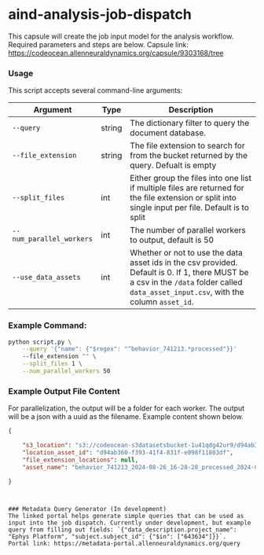 # aind-analysis-job-dispatch

This capsule will create the job input model for the analysis workflow. Required parameters and steps are below. Capsule link: https://codeocean.allenneuraldynamics.org/capsule/9303168/tree

### Usage
This script accepts several command-line arguments:

| Argument               | Type    | Description                                                                                                                                             |
|------------------------|---------|---------------------------------------------------------------------------------------------------------------------------------------------------------|
| `--query`  | string | The dictionary filter to query the document database.
| `--file_extension`      | string  | The file extension to search for from the bucket returned by the query. Defualt is empty                                                                                                             |
| `--split_files`   | int  | Either group the files into one list if multiple files are returned for the file extension or split into single input per file. Default is to split
| `--num_parallel_workers`    | int  |  The number of parallel workers to output, default is 50
| `--use_data_assets`  | int | Whether or not to use the data asset ids in the csv provided. Default is 0. If 1, there MUST be a csv in the `/data` folder called `data_asset_input.csv`, with the column `asset_id`.

### Example Command:

```bash
python script.py \
    --query '{"name": {"$regex": "^behavior_741213.*processed"}}'
    --file_extension "" \
    --split_files 1 \
    --num_parallel_workers 50
```

### Example Output File Content

For parallelization, the output will be a folder for each worker. The output will be a json with a uuid as the filename. Example content shown below.

```json
{

    "s3_location": "s3://codeocean-s3datasetsbucket-1u41qdg42ur9/d94ab360-f393-41f4-831f-e098f11803df",
    "location_asset_id": "d94ab360-f393-41f4-831f-e098f11803df",
    "file_extension_locations": null,
    "asset_name": "behavior_741213_2024-08-26_16-28-28_processed_2024-09-17_07-25-04"

}
```

```


### Metadata Query Generator (In development)
The linked portal helps generate simple queries that can be used as input into the job dispatch. Currently under development, but example query from filling out fields: `{"data_description.project_name": "Ephys Platform", "subject.subject_id": {"$in": ["643634"]}}`.
Portal link: https://metadata-portal.allenneuraldynamics.org/query


